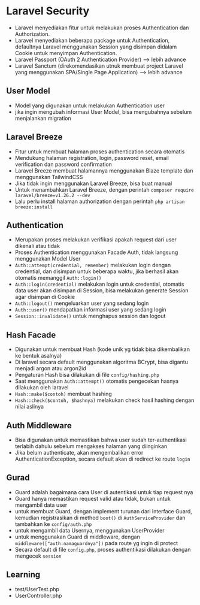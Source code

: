 # Laravel Security
- Laravel menyediakan fitur untuk melakukan proses Authentication dan Authorization.
- Laravel menyediakan beberapa package untuk Authentication, defaultnya Laravel menggunakan Session yang disimpan didalam Cookie untuk menyimpan Authentication.
- Laravel Passport (OAuth 2 Authentication Provider) --> lebih advance
- Laravel Sanctum (direkomendasikan utnuk membuat project Laravel yang menggunakan SPA/Single Page Application) --> lebih advance

## User Model
- Model yang digunakan untuk melakukan Authentication user
- jika ingin mengubah informasi User Model, bisa mengubahnya sebelum menjalankan migration

## Laravel Breeze
- Fitur untuk membuat halaman proses authentication secara otomatis
- Mendukung halaman registration, login, password reset, email verification dan password confirmation
- Laravel Breeze membuat halamannya menggunakan Blaze template dan menggunakan TailwindCSS
- Jika tidak ingin menggunakan Laravel Breeze, bisa buat manual
- Untuk menambahkan Laravel Breeze, dengan perintah `composer require laravel/breeze=v1.26.2 --dev`
- Lalu perlu install halaman authorization dengan perintah `php artisan breeze:install`

## Authentication
- Merupakan proses melakukan verifikasi apakah request dari user dikenali atau tidak
- Proses Authentication menggunakan Facade Auth, tidak langsung menggunakan Model User
- `Auth::attempt(credential, remember)` melakukan login dengan credential, dan disimpan untuk beberapa waktu, jika berhasil akan otomatis memanggil `Auth::login()`
- `Auth::login(credential)` melakukan login untuk credential, otomatis data user akan disimpan di Session, bisa melakukan generate Session agar disimpan di Cookie
- `Auth::logout()` mengeluarkan user yang sedang login
- `Auth::user()` mendapatkan informasi user yang sedang login
- `Session::invalidate()` untuk menghapus session dan logout

## Hash Facade
- Digunakan untuk membuat Hash (kode unik yg tidak bisa dikembalikan ke bentuk asalnya)
- Di laravel secara default menggunakan algoritma BCrypt, bisa digantu menjadi argon atau argon2id
- Pengaturan Hash bisa dilakukan di file `config/hashing.php`
- Saat menggunakan `Auth::attempt()` otomatis pengecekan hasnya dilakukan oleh laravel
- `Hash::make($contoh)` membuat hashing
- `Hash::check($contoh, $hashnya)` melakukan check hasil hashing dengan nilai aslinya

## Auth Middleware
- Bisa digunakan untuk memastikan bahwa user sudah ter-authentikasi terlabih dahulu sebelum mengakses halaman yang diinginkan
- Jika belum authenticate, akan mengembalikan error AuthenticationException, secara default akan di redirect ke route `login`

## Gurad
- Guard adalah bagaimana cara User di autentikasi untuk tiap request nya
- Guard hanya memastikan request valid atau tidak, bukan untuk mengambil data user
- untuk membuat Guard, dengan implement turunan dari interface Guard, kemudian registrasikan di method `boot()` di `AuthServiceProvider` dan tambahkan ke `config/auth.php`
- untuk mengambil data Usernya, menggunakan UserProvider
- untuk menggunakan Guard di middleware, dengan `middleware(["auth:namaguardnya"])` pada route yg ingin di protect
- Secara default di file `config.php`, proses authentikasi dilakukan dengan mengecek `session`

## Learning
- test/UserTest.php
- UserController.php
